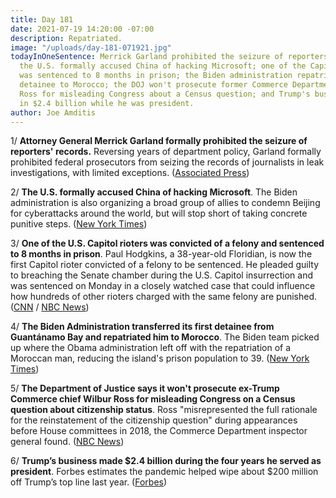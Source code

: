 ```yaml
---
title: Day 181
date: 2021-07-19 14:20:00 -07:00
description: Repatriated.
image: "/uploads/day-181-071921.jpg"
todayInOneSentence: Merrick Garland prohibited the seizure of reporters' records;
  the U.S. formally accused China of hacking Microsoft; one of the Capitol rioters
  was sentenced to 8 months in prison; the Biden administration repatriated a GITMO
  detainee to Morocco; the DOJ won't prosecute former Commerce Department chief Wilbur
  Ross for misleading Congress about a Census question; and Trump's businesses hauled
  in $2.4 billion while he was president.
author: Joe Amditis
---
```


1/ **Attorney General Merrick Garland formally prohibited the seizure of reporters' records.** Reversing years of department policy, Garland formally prohibited federal prosecutors from seizing the records of journalists in leak investigations, with limited exceptions. ([Associated Press](https://apnews.com/article/justice-department-reporters-records-merrick-garland-e2348419815ef84dc75cbecd7e546b39))

2/ **The U.S. formally accused China of hacking Microsoft**. The Biden administration is also organizing a broad group of allies to condemn Beijing for cyberattacks around the world, but will stop short of taking concrete punitive steps. ([New York Times](https://www.nytimes.com/2021/07/19/us/politics/microsoft-hacking-china-biden.html))

3/ **One of the U.S. Capitol rioters was convicted of a felony and sentenced to 8 months in prison**. Paul Hodgkins, a 38-year-old Floridian, is now the first Capitol rioter convicted of a felony to be sentenced. He pleaded guilty to breaching the Senate chamber during the U.S. Capitol insurrection and was sentenced on Monday in a closely watched case that could influence how hundreds of other rioters charged with the same felony are punished. ([CNN](https://www.cnn.com/2021/07/19/politics/capitol-riot-felony-paul-hodgkins/index.html) / [NBC News](https://www.nbcnews.com/politics/justice-department/florida-man-gets-1st-felony-sentence-role-capitol-riot-n1274353))

4/ **The Biden Administration transferred its first detainee from Guantánamo Bay and repatriated him to Morocco**. The Biden team picked up where the Obama administration left off with the repatriation of a Moroccan man, reducing the island's prison population to 39. ([New York Times](https://www.nytimes.com/2021/07/19/us/politics/guantanamo-bay-detainee-released.html))

5/ **The Department of Justice says it won't prosecute ex-Trump Commerce chief Wilbur Ross for misleading Congress on a Census question about citizenship status**. Ross "misrepresented the full rationale for the reinstatement of the citizenship question" during appearances before House committees in 2018, the Commerce Department inspector general found. ([NBC News](https://www.nbcnews.com/politics/white-house/doj-won-t-prosecute-trump-commerce-chief-ross-misleading-congress-n1274387))

6/ **Trump’s business made $2.4 billion during the four years he served as president**. Forbes estimates the pandemic helped wipe about $200 million off Trump’s top line last year. ([Forbes](https://www.forbes.com/sites/danalexander/2021/07/19/trumps-business-hauled-in-24-billion-during-four-years-he-served-as-president/))